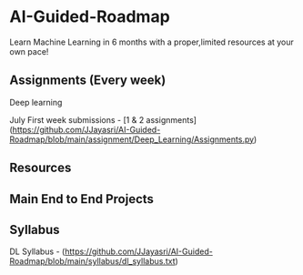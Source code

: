 # AI-Guided-Roadmap
Learn Machine Learning in 6 months with a proper,limited resources at your own pace!

## Assignments (Every week)

Deep learning 

July First week submissions - [1 & 2 assignments] (https://github.com/JJayasri/AI-Guided-Roadmap/blob/main/assignment/Deep_Learning/Assignments.py)


## Resources 

## Main End to End Projects

## Syllabus 
DL Syllabus - (https://github.com/JJayasri/AI-Guided-Roadmap/blob/main/syllabus/dl_syllabus.txt)
